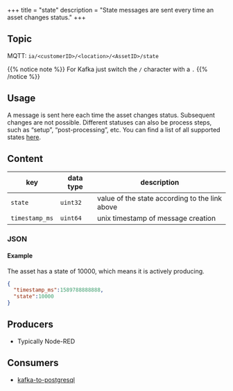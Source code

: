 +++
title = "state"
description = "State messages are sent every time an asset changes status."
+++

## Topic

MQTT: ``ia/<customerID>/<location>/<AssetID>/state``

{{% notice note %}}
For Kafka just switch the `/` character with a `.`
{{% /notice %}}

## Usage

A message is sent here each time the asset changes status. Subsequent changes are not possible. Different statuses can also be process steps, such as “setup”, “post-processing”, etc. You can find a list of all supported states [here](/docs/architecture/datamodel/states).

## Content

| key            | data type | description                                    |
|----------------|-----------|------------------------------------------------|
| `state`        | `uint32`  | value of the state according to the link above |
| `timestamp_ms` | `uint64`  | unix timestamp of message creation             |



### JSON

#### Example

The asset has a state of 10000, which means it is actively producing.

```json
{
  "timestamp_ms":1589788888888,
  "state":10000
}
```
<!---
#### Schema

```json
{
    "$schema": "http://json-schema.org/draft/2019-09/schema",
    "$id": "https://learn.umh.app/content/docs/architecture/datamodel/messages/scrapCount.json",
    "type": "object",
    "default": {},
    "title": "Root Schema",
    "required": [
        "product_id",
        "time_per_unit_in_seconds"
    ],
    "properties": {
        "product_id": {
          "type": "string",
          "default": "",
          "title": "The product id to be produced"
        },
        "time_per_unit_in_seconds": {
          "type": "number",
          "default": 0.0,
          "minimum": 0,
          "title": "The time it takes to produce one unit of the product"
        }
    },
    "examples": [
        {
            "product_id": "Beilinger 30x15",
            "time_per_unit_in_seconds": "0.2"
        },
        {
            "product_id": "Test product",
            "time_per_unit_in_seconds": "10"
        }
    ]
}
```
-->

## Producers

- Typically Node-RED

## Consumers

- [kafka-to-postgresql](/docs/core/kafka-to-postgresql)
